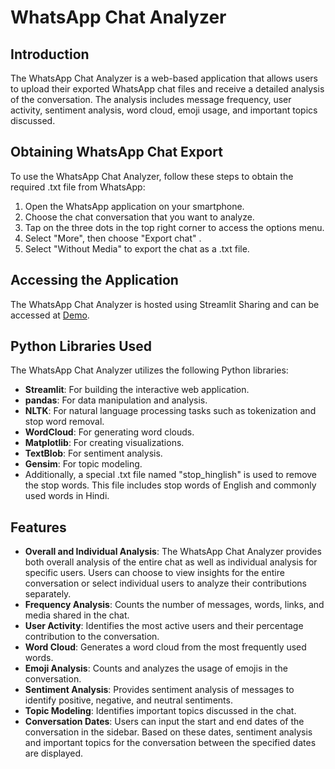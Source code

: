 # **WhatsApp Chat Analyzer**

## Introduction

The WhatsApp Chat Analyzer is a web-based application that allows users to upload their exported WhatsApp chat files and receive a detailed analysis of the conversation. The analysis includes message frequency, user activity, sentiment analysis, word cloud, emoji usage, and important topics discussed.



## Obtaining WhatsApp Chat Export

To use the WhatsApp Chat Analyzer, follow these steps to obtain the required .txt file from WhatsApp:

1. Open the WhatsApp application on your smartphone.
2. Choose the chat conversation that you want to analyze.
3. Tap on the three dots in the top right corner to access the options menu.
4. Select "More", then choose "Export chat" .
5. Select "Without Media" to export the chat as a .txt file.


## Accessing the Application

The WhatsApp Chat Analyzer is hosted using Streamlit Sharing and can be accessed at [Demo](https://whatsappchatanalyzer00byatharv-kkjx9irgrapbp4e8ub2qju.streamlit.app/).

## Python Libraries Used

The WhatsApp Chat Analyzer utilizes the following Python libraries:
- **Streamlit**: For building the interactive web application.
- **pandas**: For data manipulation and analysis.
- **NLTK**: For natural language processing tasks such as tokenization and stop word removal.
- **WordCloud**: For generating word clouds.
- **Matplotlib**: For creating visualizations.
- **TextBlob**: For sentiment analysis.
- **Gensim**: For topic modeling.
- Additionally, a special .txt file named "stop_hinglish" is used to remove the stop words. This file includes stop words of English and commonly used words in Hindi.


## Features

- **Overall and Individual Analysis**: The WhatsApp Chat Analyzer provides both overall analysis of the entire chat as well as individual analysis for specific users. Users can choose to view insights for the entire conversation or select individual users to analyze their contributions separately.
- **Frequency Analysis**: Counts the number of messages, words, links, and media shared in the chat.
- **User Activity**: Identifies the most active users and their percentage contribution to the conversation.
- **Word Cloud**: Generates a word cloud from the most frequently used words.
- **Emoji Analysis**: Counts and analyzes the usage of emojis in the conversation.
- **Sentiment Analysis**: Provides sentiment analysis of messages to identify positive, negative, and neutral sentiments.
- **Topic Modeling**: Identifies important topics discussed in the chat.
- **Conversation Dates**: Users can input the start and end dates of the conversation in the sidebar. Based on these dates, sentiment analysis and important topics for the conversation between the specified dates are displayed.
